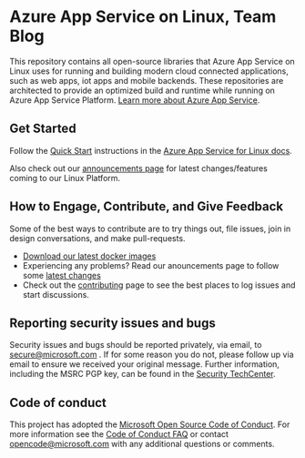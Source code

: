 
Azure App Service on Linux, Team Blog
============

This repository contains all open-source libraries that Azure App Service on Linux uses for running and building modern cloud connected applications, such as web apps, iot apps and mobile backends. These repositories are architected to provide an optimized build and runtime while running on Azure App Service Platform. [Learn more about Azure App Service](https://docs.microsoft.com/en-us/azure/app-service/overview).

## Get Started

Follow the [Quick Start](https://docs.microsoft.com/en-us/azure/app-service/containers/app-service-linux-intro#next-steps) instructions in the [Azure App Service for Linux docs](https://docs.microsoft.com/en-us/azure/app-service/containers/app-service-linux-intro).

Also check out our [announcements page](./docs/announcements) for latest changes/features coming to our Linux Platform.

## How to Engage, Contribute, and Give Feedback

Some of the best ways to contribute are to try things out, file issues, join in design conversations, and make pull-requests.

* [Download our latest docker images](./docs/Images.md)
* Experiencing any problems? Read our anouncements page to follow some [latest changes](./docs/announcements)
* Check out the [contributing](CONTRIBUTING.md) page to see the best places to log issues and start discussions.

## Reporting security issues and bugs

Security issues and bugs should be reported privately, via email, to secure@microsoft.com . If for some reason you do not, please follow up via email to ensure we received your original message. Further information, including the MSRC PGP key, can be found in the [Security TechCenter](https://technet.microsoft.com/en-us/security/ff852094.aspx).

## Code of conduct

This project has adopted the [Microsoft Open Source Code of Conduct](https://opensource.microsoft.com/codeofconduct/).  For more information see the [Code of Conduct FAQ](https://opensource.microsoft.com/codeofconduct/faq/) or contact [opencode@microsoft.com](mailto:opencode@microsoft.com) with any additional questions or comments.
